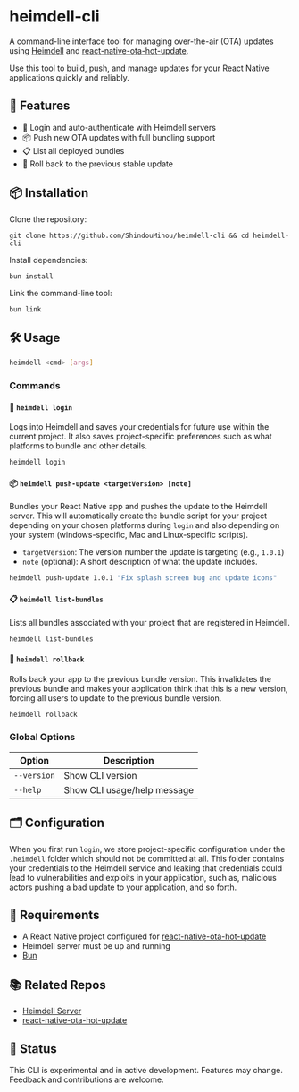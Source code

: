 # heimdell-cli

A command-line interface tool for managing over-the-air (OTA) updates using [Heimdell](https://github.com/ShindouMihou/heimdell) and [react-native-ota-hot-update](https://github.com/vantuan88291/react-native-ota-hot-update).

Use this tool to build, push, and manage updates for your React Native applications quickly and reliably.


## 🚀 Features

* 🔐 Login and auto-authenticate with Heimdell servers
* 📦 Push new OTA updates with full bundling support
* 📋 List all deployed bundles
* 🧯 Roll back to the previous stable update


## 📦 Installation

Clone the repository:
```
git clone https://github.com/ShindouMihou/heimdell-cli && cd heimdell-cli
```

Install dependencies:
```
bun install
```

Link the command-line tool:
```
bun link
```

## 🛠 Usage

```bash
heimdell <cmd> [args]
```

### Commands

#### 🔐 `heimdell login`

Logs into Heimdell and saves your credentials for future use within the current project. It also saves project-specific preferences such as 
what platforms to bundle and other details.

```bash
heimdell login
```

#### 📦 `heimdell push-update <targetVersion> [note]`

Bundles your React Native app and pushes the update to the Heimdell server. This will automatically create the bundle script 
for your project depending on your chosen platforms during `login` and also depending on your system (windows-specific, Mac and Linux-specific scripts).

* `targetVersion`: The version number the update is targeting (e.g., `1.0.1`)
* `note` (optional): A short description of what the update includes.

```bash
heimdell push-update 1.0.1 "Fix splash screen bug and update icons"
```

#### 📋 `heimdell list-bundles`

Lists all bundles associated with your project that are registered in Heimdell.

```bash
heimdell list-bundles
```

#### 🧯 `heimdell rollback`

Rolls back your app to the previous bundle version. This invalidates the previous bundle and makes your application 
think that this is a new version, forcing all users to update to the previous bundle version.

```bash
heimdell rollback
```

### Global Options

| Option      | Description                 |
| ----------- | --------------------------- |
| `--version` | Show CLI version            |
| `--help`    | Show CLI usage/help message |

## 🗂 Configuration

When you first run `login`, we store project-specific configuration under the `.heimdell` folder which should not be committed at all. This folder contains your credentials to the Heimdell service and leaking that credentials could lead to vulnerabilities and exploits in your application, such as, malicious actors pushing a bad update to your application, and so forth.

## 📌 Requirements

* A React Native project configured for [react-native-ota-hot-update](https://github.com/vantuan88291/react-native-ota-hot-update)
* Heimdell server must be up and running
* [Bun](bun.sh)

## 📚 Related Repos

* [Heimdell Server](https://github.com/ShindouMihou/heimdell)
* [react-native-ota-hot-update](https://github.com/vantuan88291/react-native-ota-hot-update)

## 🧪 Status

This CLI is experimental and in active development. Features may change. Feedback and contributions are welcome.
